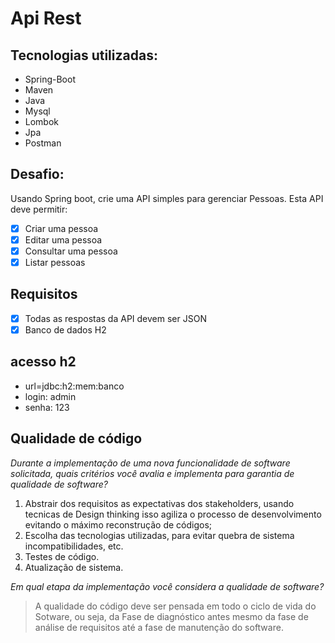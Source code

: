 # Api Rest 

## Tecnologias utilizadas:
- Spring-Boot
- Maven
- Java
- Mysql
- Lombok
- Jpa
- Postman

## Desafio: 
Usando Spring boot, crie uma API simples para gerenciar Pessoas. Esta API deve permitir:
- [x] Criar uma pessoa
- [x] Editar uma pessoa
- [x] Consultar uma pessoa
- [x] Listar pessoas

## Requisitos  
- [x] Todas as respostas da API devem ser JSON  
- [x] Banco de dados H2

## acesso h2
- url=jdbc:h2:mem:banco
- login: admin
- senha: 123

## Qualidade de código
*Durante a implementação de uma nova funcionalidade de software solicitada, quais critérios você avalia e implementa para garantia de qualidade de software?*
1. Abstrair dos requisitos as expectativas dos stakeholders, usando tecnicas de Design thinking isso agiliza o processo de desenvolvimento evitando o máximo reconstrução de códigos;
2. Escolha das tecnologias utilizadas, para evitar quebra de sistema incompatibilidades, etc.
3. Testes de código.
4. Atualização de sistema.

*Em qual etapa da implementação você considera a qualidade de software?*
> A qualidade do código deve ser pensada em todo o ciclo de vida do Sotware, ou seja, da Fase de diagnóstico antes mesmo da fase de análise de requisitos até a fase de manutenção do software.

